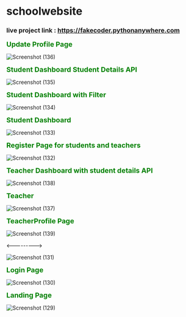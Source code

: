# schoolwebsite

<html>


<style>
  b{
  font-size : 18px;
  color : green;
  
  }
</style>


<h3>live project link : <a href="https://fakecoder.pythonanywhere.com"> https://fakecoder.pythonanywhere.com </a></h3>



<b>Update Profile Page</b>

![Screenshot (136)](https://user-images.githubusercontent.com/97719684/182131217-cd220a14-a2a8-471c-8e0f-6140d95d2e83.png)



<b>Student Dashboard Student Details API</b>

![Screenshot (135)](https://user-images.githubusercontent.com/97719684/182131224-cfa32d0e-8fc9-44d1-b452-3c89767a1f02.png)



<b>Student Dashboard with Filter</b>

![Screenshot (134)](https://user-images.githubusercontent.com/97719684/182131227-0bf911c6-9446-4283-87ae-f71785f9dce7.png)



<b>Student Dashboard</b>

![Screenshot (133)](https://user-images.githubusercontent.com/97719684/182131231-62ac5d33-cbbe-4f0d-8558-0cd43ef64dda.png)





<b>Register Page for students and teachers</b>

![Screenshot (132)](https://user-images.githubusercontent.com/97719684/182131234-0da5b43a-35a6-4c3b-9b26-33b2dc64e6ee.png)



<b>Teacher Dashboard with student details API</b>

![Screenshot (138)](https://user-images.githubusercontent.com/97719684/182132967-29f96923-6deb-4e83-b755-4547afeb29a1.png)



<b>Teacher</b>

![Screenshot (137)](https://user-images.githubusercontent.com/97719684/182132973-4dda069c-54d9-4773-a1d9-d02bbce00527.png)


<b>TeacherProfile Page</b>

![Screenshot (139)](https://user-images.githubusercontent.com/97719684/182132977-c9ce9ad3-84dd-4d69-a7fa-5fc8bab9745b.png)


<--------->





![Screenshot (131)](https://user-images.githubusercontent.com/97719684/182131238-25be0706-63d9-4257-9d94-d752f2a22506.png)


<b>Login Page</b>

![Screenshot (130)](https://user-images.githubusercontent.com/97719684/182131242-b9b6e524-9049-4fa2-b294-8c289f36d38d.png)



<b>Landing Page</b>

![Screenshot (129)](https://user-images.githubusercontent.com/97719684/182131246-5ac522e1-4e52-4593-9402-e56c1ff56a7d.png)

 </html>

